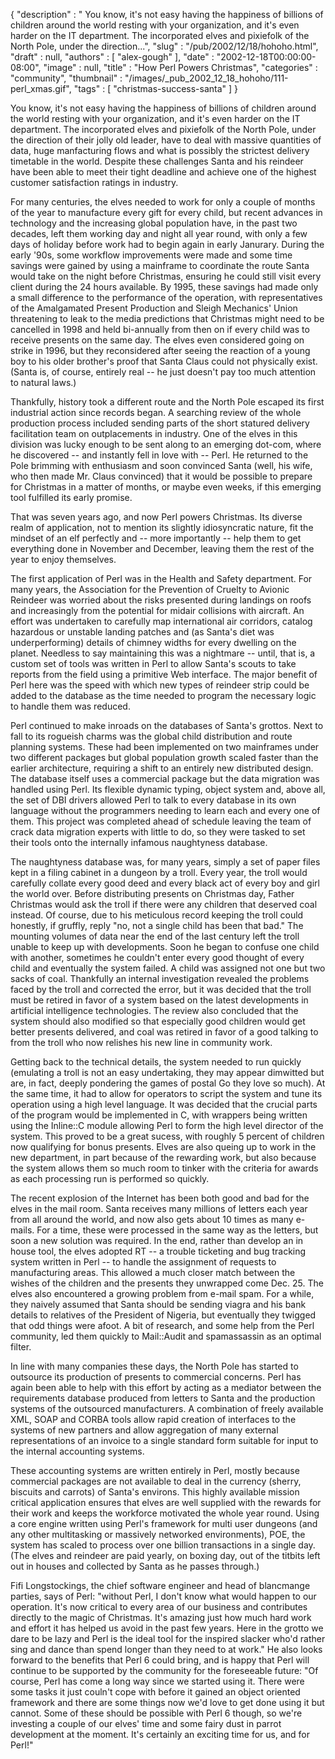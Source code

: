{
   "description" : " You know, it's not easy having the happiness of billions of children around the world resting with your organization, and it's even harder on the IT department. The incorporated elves and pixiefolk of the North Pole, under the direction...",
   "slug" : "/pub/2002/12/18/hohoho.html",
   "draft" : null,
   "authors" : [
      "alex-gough"
   ],
   "date" : "2002-12-18T00:00:00-08:00",
   "image" : null,
   "title" : "How Perl Powers Christmas",
   "categories" : "community",
   "thumbnail" : "/images/_pub_2002_12_18_hohoho/111-perl_xmas.gif",
   "tags" : [
      "christmas-success-santa"
   ]
}



You know, it's not easy having the happiness of billions of children around the world resting with your organization, and it's even harder on the IT department. The incorporated elves and pixiefolk of the North Pole, under the direction of their jolly old leader, have to deal with massive quantities of data, huge manfacturing flows and what is possibly the strictest delivery timetable in the world. Despite these challenges Santa and his reindeer have been able to meet their tight deadline and achieve one of the highest customer satisfaction ratings in industry.

For many centuries, the elves needed to work for only a couple of months of the year to manufacture every gift for every child, but recent advances in technology and the increasing global population have, in the past two decades, left them working day and night all year round, with only a few days of holiday before work had to begin again in early Janurary. During the early '90s, some workflow improvements were made and some time savings were gained by using a mainframe to coordinate the route Santa would take on the night before Christmas, ensuring he could still visit every client during the 24 hours available. By 1995, these savings had made only a small difference to the performance of the operation, with representatives of the Amalgamated Present Production and Sleigh Mechanics' Union threatening to leak to the media predictions that Christmas might need to be cancelled in 1998 and held bi-annually from then on if every child was to receive presents on the same day. The elves even considered going on strike in 1996, but they reconsidered after seeing the reaction of a young boy to his older brother's proof that Santa Claus could not physically exist. (Santa is, of course, entirely real -- he just doesn't pay too much attention to natural laws.)

Thankfully, history took a different route and the North Pole escaped its first industrial action since records began. A searching review of the whole production process included sending parts of the short statured delivery facilitation team on outplacements in industry. One of the elves in this division was lucky enough to be sent along to an emerging dot-com, where he discovered -- and instantly fell in love with -- Perl. He returned to the Pole brimming with enthusiasm and soon convinced Santa (well, his wife, who then made Mr. Claus convinced) that it would be possible to prepare for Christmas in a matter of months, or maybe even weeks, if this emerging tool fulfilled its early promise.

That was seven years ago, and now Perl powers Christmas. Its diverse realm of application, not to mention its slightly idiosyncratic nature, fit the mindset of an elf perfectly and -- more importantly -- help them to get everything done in November and December, leaving them the rest of the year to enjoy themselves.

The first application of Perl was in the Health and Safety department. For many years, the Association for the Prevention of Cruelty to Avionic Reindeer was worried about the risks presented during landings on roofs and increasingly from the potential for midair collisions with aircraft. An effort was undertaken to carefully map international air corridors, catalog hazardous or unstable landing patches and (as Santa's diet was underperforming) details of chimney widths for every dwelling on the planet. Needless to say maintaining this was a nightmare -- until, that is, a custom set of tools was written in Perl to allow Santa's scouts to take reports from the field using a primitive Web interface. The major benefit of Perl here was the speed with which new types of reindeer strip could be added to the database as the time needed to program the necessary logic to handle them was reduced.

Perl continued to make inroads on the databases of Santa's grottos. Next to fall to its rogueish charms was the global child distribution and route planning systems. These had been implemented on two mainframes under two different packages but global population growth scaled faster than the earlier architecture, requiring a shift to an entirely new distributed design. The database itself uses a commercial package but the data migration was handled using Perl. Its flexible dynamic typing, object system and, above all, the set of DBI drivers allowed Perl to talk to every database in its own language without the programmers needing to learn each and every one of them. This project was completed ahead of schedule leaving the team of crack data migration experts with little to do, so they were tasked to set their tools onto the internally infamous naughtyness database.


The naughtyness database was, for many years, simply a set of paper files kept in a filing cabinet in a dungeon by a troll. Every year, the troll would carefully collate every good deed and every black act of every boy and girl the world over. Before distributing presents on Christmas day, Father Christmas would ask the troll if there were any children that deserved coal instead. Of course, due to his meticulous record keeping the troll could honestly, if gruffly, reply "no, not a single child has been that bad." The mounting volumes of data near the end of the last century left the troll unable to keep up with developments. Soon he began to confuse one child with another, sometimes he couldn't enter every good thought of every child and eventually the system failed. A child was assigned not one but two sacks of coal. Thankfully an internal investigation revealed the problems faced by the troll and corrected the error, but it was decided that the troll must be retired in favor of a system based on the latest developments in artificial intelligence technologies. The review also concluded that the system should also modified so that especially good children would get better presents delivered, and coal was retired in favor of a good talking to from the troll who now relishes his new line in community work.

Getting back to the technical details, the system needed to run quickly (emulating a troll is not an easy undertaking, they may appear dimwitted but are, in fact, deeply pondering the games of postal Go they love so much). At the same time, it had to allow for operators to script the system and tune its operation using a high level language. It was decided that the crucial parts of the program would be implemented in C, with wrappers being written using the Inline::C module allowing Perl to form the high level director of the system. This proved to be a great sucess, with roughly 5 percent of children now qualifying for bonus presents. Elves are also queing up to work in the new department, in part because of the rewarding work, but also because the system allows them so much room to tinker with the criteria for awards as each processing run is performed so quickly.

The recent explosion of the Internet has been both good and bad for the elves in the mail room. Santa receives many millions of letters each year from all around the world, and now also gets about 10 times as many e-mails. For a time, these were processed in the same way as the letters, but soon a new solution was required. In the end, rather than develop an in house tool, the elves adopted RT -- a trouble ticketing and bug tracking system written in Perl -- to handle the assignment of requests to manufacturing areas. This allowed a much closer match between the wishes of the children and the presents they unwrapped come Dec. 25. The elves also encountered a growing problem from e-mail spam. For a while, they naively assumed that Santa should be sending viagra and his bank details to relatives of the President of Nigeria, but eventually they twigged that odd things were afoot. A bit of research, and some help from the Perl community, led them quickly to Mail::Audit and spamassassin as an optimal filter.

In line with many companies these days, the North Pole has started to outsource its production of presents to commercial concerns. Perl has again been able to help with this effort by acting as a mediator between the requirements database produced from letters to Santa and the production systems of the outsourced manufacturers. A combination of freely available XML, SOAP and CORBA tools allow rapid creation of interfaces to the systems of new partners and allow aggregation of many external representations of an invoice to a single standard form suitable for input to the internal accounting systems.

These accounting systems are written entirely in Perl, mostly because commercial packages are not available to deal in the currency (sherry, biscuits and carrots) of Santa's environs. This highly available mission critical application ensures that elves are well supplied with the rewards for their work and keeps the workforce motivated the whole year round. Using a core engine written using Perl's framework for multi user dungeons (and any other multitasking or massively networked environments), POE, the system has scaled to process over one billion transactions in a single day. (The elves and reindeer are paid yearly, on boxing day, out of the titbits left out in houses and collected by Santa as he passes through.)

Fifi Longstockings, the chief software engineer and head of blancmange parties, says of Perl: "without Perl, I don't know what would happen to our operation. It's now critical to every area of our business and contributes directly to the magic of Christmas. It's amazing just how much hard work and effort it has helped us avoid in the past few years. Here in the grotto we dare to be lazy and Perl is the ideal tool for the inspired slacker who'd rather sing and dance than spend longer than they need to at work." He also looks forward to the benefits that Perl 6 could bring, and is happy that Perl will continue to be supported by the community for the foreseeable future: "Of course, Perl has come a long way since we started using it. There were some tasks it just couln't cope with before it gained an object oriented framework and there are some things now we'd love to get done using it but cannot. Some of these should be possible with Perl 6 though, so we're investing a couple of our elves' time and some fairy dust in parrot development at the moment. It's certainly an exciting time for us, and for Perl!"
